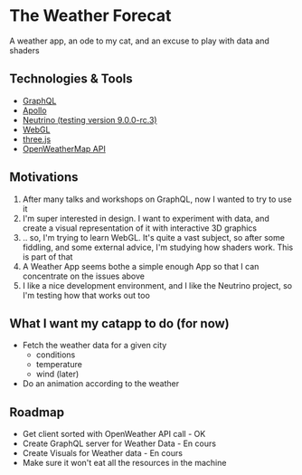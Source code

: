 # The Weather Forecat

A weather app, an ode to my cat, and an excuse to play with data and shaders

## Technologies & Tools

- [GraphQL](https://graphql.org/)
- [Apollo](https://www.apollographql.com/docs/)
- [Neutrino (testing version 9.0.0-rc.3)](https://neutrinojs.org/)
- [WebGL](https://get.webgl.org/)
- [three.js](https://threejs.org/)
- [OpenWeatherMap API](https://openweathermap.org/current)

## Motivations

1. After many talks and workshops on GraphQL, now I wanted to try to use it
2. I'm super interested in design. I want to experiment with data, and create a visual representation of it with interactive 3D graphics
3. .. so, I'm trying to learn WebGL. It's quite a vast subject, so after some fiddling, and some external advice, I'm studying how shaders work. This is part of that
4. A Weather App seems bothe a simple enough App so that I can concentrate on the issues above
5. I like a nice development environment, and I like the Neutrino project, so I'm testing how that works out too

## What I want my catapp to do (for now)

- Fetch the weather data for a given city
  - conditions
  - temperature
  - wind (later)
- Do an animation according to the weather

## Roadmap

- Get client sorted with OpenWeather API call - OK
- Create GraphQL server for Weather Data - En cours
- Create Visuals for Weather data - En cours
- Make sure it won't eat all the resources in the machine
